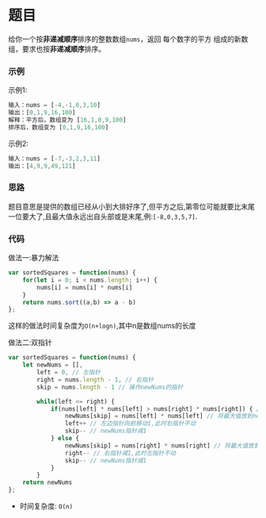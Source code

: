 # 题目
给你一个按**非递减顺序**排序的整数数组`nums`，返回 每个数字的平方 组成的新数组，要求也按**非递减顺序**排序。

### 示例
示例1:
```js
输入：nums = [-4,-1,0,3,10]
输出：[0,1,9,16,100]
解释：平方后，数组变为 [16,1,0,9,100]
排序后，数组变为 [0,1,9,16,100]
```
示例2:
```js
输入：nums = [-7,-3,2,3,11]
输出：[4,9,9,49,121]
```

### 思路
  题目意思是提供的数组已经从小到大排好序了,但平方之后,第零位可能就要比末尾一位要大了,且最大值永远出自头部或是末尾,例:`[-8,0,3,5,7]`.

### 代码
做法一:暴力解法
```js
var sortedSquares = function(nums) {
    for(let i = 0; i < nums.length; i++) {
        nums[i] = nums[i] * nums[i]
    }
    return nums.sort((a,b) => a - b)
};
```
这样的做法时间复杂度为`O(n+logn)`,其中n是数组nums的长度

做法二:双指针
```js
var sortedSquares = function(nums) {
    let newNums = [],
        left = 0, // 左指针
        right = nums.length - 1, // 右指针
        skip = nums.length - 1 // 操作newNums的指针

        while(left <= right) {
            if(nums[left] * nums[left] > nums[right] * nums[right]) { // 第零位比最后一位大
                newNums[skip] = nums[left] * nums[left] // 将最大值放到newNums最后一位
                left++ // 左边指针向前移动1,此时右指针不动
                skip-- // newNums指针减1
            } else {
                newNums[skip] = nums[right] * nums[right] // 将最大值放到newNums最后一位
                right-- // 右指针减1,此时左指针不动
                skip-- // newNums指针减1
            }
        }
    return newNums
};
```
+ 时间复杂度: `O(n)`

